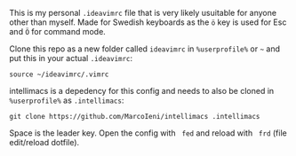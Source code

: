 This is my personal `.ideavimrc` file that is very likely usuitable for anyone other than myself. Made for Swedish keyboards as the `ö` key is used for Esc and `Ö` for command mode.

Clone this repo as a new folder called `ideavimrc` in `%userprofile%` or `~` and put this in your actual `.ideavimrc`:

```.vimrc
source ~/ideavimrc/.vimrc
```

intellimacs is a depedency for this config and needs to also be cloned in `%userprofile%` as `.intellimacs`:
```.vimrc
git clone https://github.com/MarcoIeni/intellimacs .intellimacs
```

Space is the leader key.
Open the config with ` fed` and reload with ` frd` (file edit/reload dotfile).
